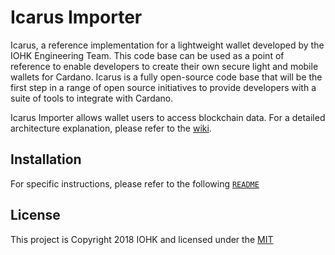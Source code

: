# Icarus Importer 

Icarus, a reference implementation for a lightweight wallet developed by the IOHK Engineering Team. This code base can be used as a point of reference to enable developers to create their own secure light and mobile wallets for Cardano. Icarus is a fully open-source code base that will be the first step in a range of open source initiatives to provide developers with a suite of tools to integrate with Cardano.

Icarus Importer allows wallet users to access blockchain data. For a detailed architecture explanation, please refer to the [wiki](https://github.com/input-output-hk/icarus-poc/wiki/Architecture).

## Installation

For specific instructions, please refer to the following [`README`](blockchain-importer/README.md)

## License

This project is Copyright 2018 IOHK and licensed under the [MIT](lib/LICENSE)
